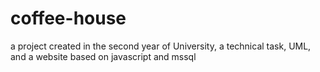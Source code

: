 # coffee-house
a project created in the second year of University, a technical task, UML, and a website based on javascript and mssql
